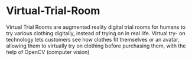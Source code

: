 # Virtual-Trial-Room
Virtual Trial Rooms are augmented reality digital trial rooms for  humans to try various clothing digitally, instead of trying on in real life.  Virtual try- on technology lets customers see how clothes fit  themselves or an avatar, allowing them to virtually try on clothing  before purchasing them, with the help of OpenCV (computer vision)

